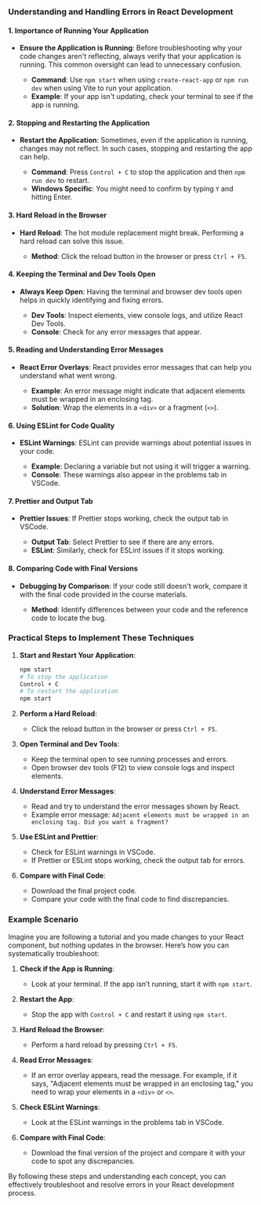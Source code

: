 ### Understanding and Handling Errors in React Development

#### 1. **Importance of Running Your Application**

- **Ensure the Application is Running**: Before troubleshooting why your code changes aren't reflecting, always verify that your application is running. This common oversight can lead to unnecessary confusion.

  - **Command**: Use `npm start` when using `create-react-app` or `npm run dev` when using Vite to run your application.
  - **Example**: If your app isn't updating, check your terminal to see if the app is running.

#### 2. **Stopping and Restarting the Application**

- **Restart the Application**: Sometimes, even if the application is running, changes may not reflect. In such cases, stopping and restarting the app can help.

  - **Command**: Press `Control + C` to stop the application and then `npm run dev` to restart.
  - **Windows Specific**: You might need to confirm by typing `Y` and hitting Enter.

#### 3. **Hard Reload in the Browser**

- **Hard Reload**: The hot module replacement might break. Performing a hard reload can solve this issue.

  - **Method**: Click the reload button in the browser or press `Ctrl + F5`.

#### 4. **Keeping the Terminal and Dev Tools Open**

- **Always Keep Open**: Having the terminal and browser dev tools open helps in quickly identifying and fixing errors.

  - **Dev Tools**: Inspect elements, view console logs, and utilize React Dev Tools.
  - **Console**: Check for any error messages that appear.

#### 5. **Reading and Understanding Error Messages**

- **React Error Overlays**: React provides error messages that can help you understand what went wrong.

  - **Example**: An error message might indicate that adjacent elements must be wrapped in an enclosing tag.
  - **Solution**: Wrap the elements in a `<div>` or a fragment (`<>`).

#### 6. **Using ESLint for Code Quality**

- **ESLint Warnings**: ESLint can provide warnings about potential issues in your code.

  - **Example**: Declaring a variable but not using it will trigger a warning.
  - **Console**: These warnings also appear in the problems tab in VSCode.

#### 7. **Prettier and Output Tab**

- **Prettier Issues**: If Prettier stops working, check the output tab in VSCode.

  - **Output Tab**: Select Prettier to see if there are any errors.
  - **ESLint**: Similarly, check for ESLint issues if it stops working.

#### 8. **Comparing Code with Final Versions**

- **Debugging by Comparison**: If your code still doesn't work, compare it with the final code provided in the course materials.

  - **Method**: Identify differences between your code and the reference code to locate the bug.

### Practical Steps to Implement These Techniques

1. **Start and Restart Your Application**:
   ```bash
   npm start
   # To stop the application
   Control + C
   # To restart the application
   npm start
   ```

2. **Perform a Hard Reload**:
   - Click the reload button in the browser or press `Ctrl + F5`.

3. **Open Terminal and Dev Tools**:
   - Keep the terminal open to see running processes and errors.
   - Open browser dev tools (F12) to view console logs and inspect elements.

4. **Understand Error Messages**:
   - Read and try to understand the error messages shown by React.
   - Example error message: `Adjacent elements must be wrapped in an enclosing tag. Did you want a fragment?`

5. **Use ESLint and Prettier**:
   - Check for ESLint warnings in VSCode.
   - If Prettier or ESLint stops working, check the output tab for errors.

6. **Compare with Final Code**:
   - Download the final project code.
   - Compare your code with the final code to find discrepancies.

### Example Scenario

Imagine you are following a tutorial and you made changes to your React component, but nothing updates in the browser. Here’s how you can systematically troubleshoot:

1. **Check if the App is Running**:
   - Look at your terminal. If the app isn’t running, start it with `npm start`.

2. **Restart the App**:
   - Stop the app with `Control + C` and restart it using `npm start`.

3. **Hard Reload the Browser**:
   - Perform a hard reload by pressing `Ctrl + F5`.

4. **Read Error Messages**:
   - If an error overlay appears, read the message. For example, if it says, "Adjacent elements must be wrapped in an enclosing tag," you need to wrap your elements in a `<div>` or `<>`.

5. **Check ESLint Warnings**:
   - Look at the ESLint warnings in the problems tab in VSCode.

6. **Compare with Final Code**:
   - Download the final version of the project and compare it with your code to spot any discrepancies.

By following these steps and understanding each concept, you can effectively troubleshoot and resolve errors in your React development process.